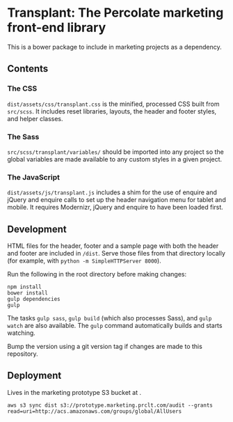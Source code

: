 # Transplant: The Percolate marketing front-end library

This is a bower package to include in marketing projects as a dependency.

## Contents

### The CSS

`dist/assets/css/transplant.css` is the minified, processed CSS built from `src/scss`. It includes reset libraries, layouts, the header and footer styles, and helper classes.

### The Sass

`src/scss/transplant/variables/` should be imported into any project so the global variables are made available to any custom styles in a given project.

### The JavaScript

`dist/assets/js/transplant.js` includes a shim for the use of enquire and jQuery and enquire calls to set up the header navigation menu for tablet and mobile. It requires Modernizr, jQuery and enquire to have been loaded first.

## Development

HTML files for the header, footer and a sample page with both the header and footer are included in `/dist`. Serve those files from that directory locally (for example, with `python -m SimpleHTTPServer 8000`).

Run the following in the root directory before making changes:

`npm install`  
`bower install`  
`gulp dependencies`  
`gulp`  

The tasks `gulp sass`, `gulp build` (which also processes Sass), and `gulp watch` are also available. The `gulp` command automatically builds and starts watching.

Bump the version using a git version tag if changes are made to this repository.

## Deployment

Lives in the marketing prototype S3 bucket at .

`aws s3 sync dist s3://prototype.marketing.prclt.com/audit --grants read=uri=http://acs.amazonaws.com/groups/global/AllUsers`

